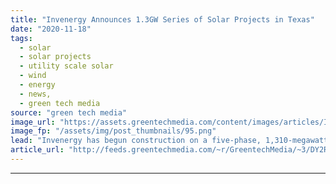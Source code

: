 ```yaml
---
title: "Invenergy Announces 1.3GW Series of Solar Projects in Texas"
date: "2020-11-18"
tags: 
  - solar
  - solar projects
  - utility scale solar
  - wind
  - energy
  - news,
  - green tech media
source: "green tech media"
image_url: "https://assets.greentechmedia.com/content/images/articles/Invenergy_Solar_Southern_Oak2_XL.jpg"
image_fp: "/assets/img/post_thumbnails/95.png"
lead: "Invenergy has begun construction on a five-phase, 1,310-megawatt solar center spanning three Texas counties, the energy developer and operator said on Wednesday. The company has already secured offtake agreements with several cities and large corpora ..."
article_url: "http://feeds.greentechmedia.com/~r/GreentechMedia/~3/DY2RepUn9HQ/invenergy-announces-1.3-gw-series-of-solar-projects-in-texas"
---
```


---

